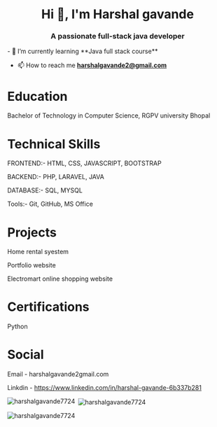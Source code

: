 <h1 align="center">Hi 👋, I'm Harshal gavande</h1>
<h3 align="center">A passionate full-stack java developer</h3>
- 🌱 I’m currently learning **Java full stack course**

- 📫 How to reach me **harshalgavande2@gmail.com**

# Education 

Bachelor of Technology in Computer Science, RGPV university Bhopal

# Technical Skills 

FRONTEND:- HTML, CSS, JAVASCRIPT, BOOTSTRAP

BACKEND:- PHP, LARAVEL, JAVA

DATABASE:- SQL, MYSQL

Tools:- Git, GitHub, MS Office

# Projects

Home rental syestem

Portfolio website

Electromart online shopping website

# Certifications

Python





# Social

Email - harshalgavande2gmail.com

Linkdin - https://www.linkedin.com/in/harshal-gavande-6b337b281

<p><img align="left" src="https://github-readme-stats.vercel.app/api/top-langs?username=harshalgavande7724&show_icons=true&locale=en&layout=compact" alt="harshalgavande7724" /></p>

<p>&nbsp;<img align="center" src="https://github-readme-stats.vercel.app/api?username=harshalgavande7724&show_icons=true&locale=en" alt="harshalgavande7724" /></p>

<p><img align="center" src="https://github-readme-streak-stats.herokuapp.com/?user=harshalgavande7724&" alt="harshalgavande7724" /></p>
